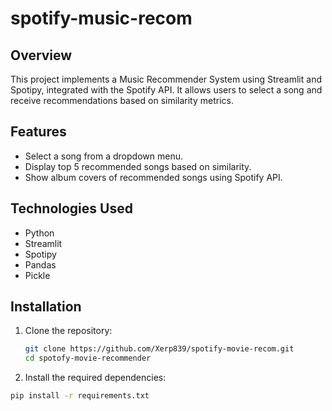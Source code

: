 # spotify-music-recom

## Overview
This project implements a Music Recommender System using Streamlit and Spotipy, integrated with the Spotify API. It allows users to select a song and receive recommendations based on similarity metrics.

## Features
- Select a song from a dropdown menu.
- Display top 5 recommended songs based on similarity.
- Show album covers of recommended songs using Spotify API.

## Technologies Used
- Python
- Streamlit
- Spotipy
- Pandas
- Pickle

## Installation
1. Clone the repository:
   ```bash
   git clone https://github.com/Xerp839/spotify-movie-recom.git
   cd spotofy-movie-recommender
   
  2. Install the required dependencies:
   ```bash
   pip install -r requirements.txt







